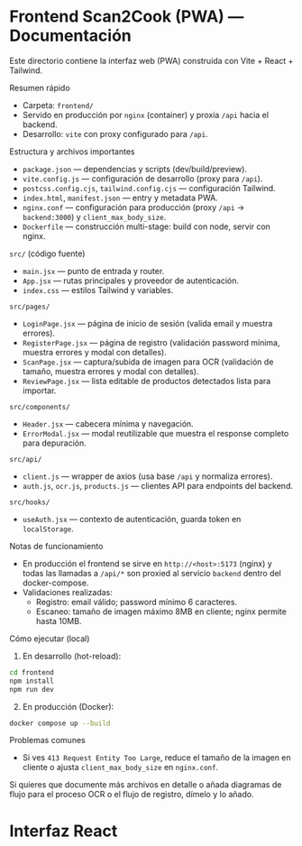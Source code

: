 # Frontend Scan2Cook (PWA) — Documentación

Este directorio contiene la interfaz web (PWA) construida con Vite + React + Tailwind.

Resumen rápido
- Carpeta: `frontend/`
- Servido en producción por `nginx` (container) y proxia `/api` hacia el backend.
- Desarrollo: `vite` con proxy configurado para `/api`.

Estructura y archivos importantes

- `package.json` — dependencias y scripts (dev/build/preview).
- `vite.config.js` — configuración de desarrollo (proxy para `/api`).
- `postcss.config.cjs`, `tailwind.config.cjs` — configuración Tailwind.
- `index.html`, `manifest.json` — entry y metadata PWA.
- `nginx.conf` — configuración para producción (proxy `/api` → `backend:3000`) y `client_max_body_size`.
- `Dockerfile` — construcción multi-stage: build con node, servir con nginx.

`src/` (código fuente)
- `main.jsx` — punto de entrada y router.
- `App.jsx` — rutas principales y proveedor de autenticación.
- `index.css` — estilos Tailwind y variables.

`src/pages/`
- `LoginPage.jsx` — página de inicio de sesión (valida email y muestra errores).
- `RegisterPage.jsx` — página de registro (validación password mínima, muestra errores y modal con detalles).
- `ScanPage.jsx` — captura/subida de imagen para OCR (validación de tamaño, muestra errores y modal con detalles).
- `ReviewPage.jsx` — lista editable de productos detectados lista para importar.

`src/components/`
- `Header.jsx` — cabecera mínima y navegación.
- `ErrorModal.jsx` — modal reutilizable que muestra el response completo para depuración.

`src/api/`
- `client.js` — wrapper de axios (usa base `/api` y normaliza errores).
- `auth.js`, `ocr.js`, `products.js` — clientes API para endpoints del backend.

`src/hooks/`
- `useAuth.jsx` — contexto de autenticación, guarda token en `localStorage`.

Notas de funcionamiento
- En producción el frontend se sirve en `http://<host>:5173` (nginx) y todas las llamadas a `/api/*` son proxied al servicio `backend` dentro del docker-compose.
- Validaciones realizadas:
	- Registro: email válido; password mínimo 6 caracteres.
	- Escaneo: tamaño de imagen máximo 8MB en cliente; nginx permite hasta 10MB.

Cómo ejecutar (local)
1. En desarrollo (hot-reload):
```bash
cd frontend
npm install
npm run dev
```

2. En producción (Docker):
```bash
docker compose up --build
```

Problemas comunes
- Si ves `413 Request Entity Too Large`, reduce el tamaño de la imagen en cliente o ajusta `client_max_body_size` en `nginx.conf`.

Si quieres que documente más archivos en detalle o añada diagramas de flujo para el proceso OCR o el flujo de registro, dímelo y lo añado.
# Interfaz React

